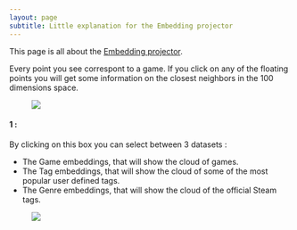 ```yaml
---
layout: page
subtitle: Little explanation for the Embedding projector
---
```


This page is all about the <a href="http://projector.tensorflow.org/?config=https://gist.githubusercontent.com/dmizr/6ed0d83d738a86a3d57e7a8455efe83f/raw/6b7aed45e8d7d5eec7d4f5fb0f71d9c74f0423e8/projector_config_all.json">Embedding projector</a>.


Every point you see correspont to a game. If you click on any of the floating points you will get some information on the closest neighbors in the 100 dimensions space.
<figure>
    <img src="../img/tensorflow_1.png">
    <figcaption></figcaption>
</figure>

#### 1 :
By clicking on this box you can select between 3 datasets :
- The Game embeddings, that will show the cloud of games.
- The Tag embeddings, that will show the cloud of some of the most popular user defined tags.
- The Genre embeddings, that will show the cloud of the official Steam tags.

<figure>
    <img src="../img/tensorflow_2.png">
    <figcaption></figcaption>
</figure>